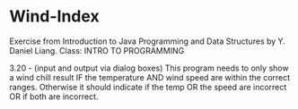# Wind-Index
Exercise from Introduction to Java Programming and Data Structures by Y. Daniel Liang. 
Class: INTRO TO PROGRAMMING 

3.20 - (input and output via dialog boxes) This program needs to only show a wind chill result IF the temperature AND wind speed are within the correct ranges. Otherwise it should indicate if the temp OR the speed are incorrect OR if both are incorrect.

